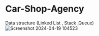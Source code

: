 # Car-Shop-Agency
Data structure (Linked List , Stack ,Queue)
![Screenshot 2024-04-19 104523](https://github.com/EhabEllati14/Car-Shop-Agency/assets/155006571/253da63e-0873-40ec-be1f-03f0f1ef7bf7)
